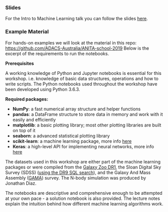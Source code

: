 ### Slides
For the Intro to Machine Learning talk you can follow the slides [here](https://docs.google.com/presentation/d/1do8VenOVRAG_iJqVrJEQp_oN7P42jek7J7aDnVZfKm4/edit?usp=sharing).

### Example Material
For hands-on examples we will look at the material in this repo: https://github.com/ADACS-Australia/ANITA-school-2019
Below is the excerpt of the requirements to run the notebooks.

**Prerequisites**

A working knowledge of Python and Jupyter notebooks is essential for this workshop. i.e. 
knowledge of basic data structures, operations and how to write scripts. 
The Python notebooks used throughout the workshop have been developed using Python 3.6.3.

**Required packages:**

-	**NumPy**: a fast numerical array structure and helper functions
-	**pandas**: a DataFrame structure to store data in memory and work with it easily and efficiently
-	**matplotlib**: a basic plotting library; most other plotting libraries are built on top of it
-	**seaborn**: a advanced statistical plotting library
-	**scikit-learn**: a machine learning package, more info [here](https://scikit-learn.org/)
- 	**Keras**: a high-level API for implementing neural networks, more info [here](https://keras.io/) 

The datasets used in this workshop are either part of the machine learning packages or 
were compiled from the [Galaxy Zoo DR1](https://www.galaxyzoo.org/), 
the Sloan Digital Sky Survey (SDSS) ([using the DR9 SQL search](http://skyserver.sdss.org/dr9/en/tools/search/sql.asp)), and
the Galaxy And Mass Assembly ([GAMA](http://www.gama-survey.org/)) survey. 
The N-body simulation was produced by Jonathan Diaz.

The notebooks are descriptive and comprehensive enough to be attempted at your own pace - 
a solution notebook is also provided. The lecture notes explain the intuition behind how 
different machine learning algorithms work. 
